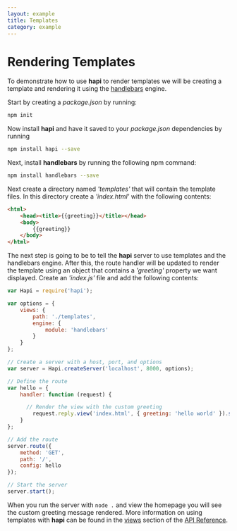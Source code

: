 ```yaml
---
layout: example
title: Templates
category: example
---
```


# Rendering Templates
To demonstrate how to use **hapi** to render templates we will be creating a template and rendering it using the [handlebars](http://handlebarsjs.com/) engine.

Start by creating a _package.json_ by running:

```bash
npm init
```

Now install **hapi** and have it saved to your _package.json_ dependencies by running

```bash
npm install hapi --save
```

Next, install **handlebars** by running the following npm command:

```bash
npm install handlebars --save
```

Next create a directory named _'templates'_ that will contain the template files.  In this directory create a _'index.html'_ with the following contents:
```html
<html>
    <head><title>{{greeting}}</title></head>
    <body>
        {{greeting}}
    </body>
</html>
```

The next step is going to be to tell the **hapi** server to use templates and the handlebars engine.  After this, the route handler will be updated to render the template using an object that contains a _'greeting'_ property we want displayed.  Create an _'index.js'_ file and add the following contents:

```javascript
var Hapi = require('hapi');

var options = {
    views: {
        path: './templates',
        engine: {
            module: 'handlebars'
        }
    }
};

// Create a server with a host, port, and options
var server = Hapi.createServer('localhost', 8000, options);

// Define the route
var hello = {
    handler: function (request) {

      // Render the view with the custom greeting
        request.reply.view('index.html', { greeting: 'hello world' }).send();
    }
};

// Add the route
server.route({
    method: 'GET',
    path: '/',
    config: hello
});

// Start the server
server.start();
```

When you run the server with `node .` and view the homepage you will see the custom greeting message rendered.  More information on using templates with **hapi** can be found in the [views](docs/Reference.md#views) section of the [API Reference](docs/Reference.md).
